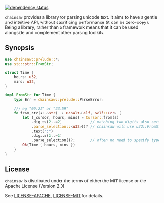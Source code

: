 [![dependency status](https://deps.rs/repo/github/akanalytics/chainsaw/status.svg)](https://deps.rs/repo/github/akanalytics/chainsaw)

`chainsaw` provides a library for parsing unicode text. It aims to have a gentle and intuitive API, without sacrificing performance (it can be zero-copy). Being a library, rather than a framework means that it can be used alongside and complement other parsing toolkits.

## Synopsis

```rust
use chainsaw::prelude::*;
use std::str::FromStr;

struct Time {
    hours: u32,
    mins: u32,
}

impl FromStr for Time {
    type Err = chainsaw::prelude::ParseError;

    /// eg "09:23" or "23:59"
    fn from_str(s: &str) -> Result<Self, Self::Err> {
        let (_cursor, hours, mins) = Cursor::from(s)
            .digits(2..=2)             // matching two digits also sets the selection to those digits
            .parse_selection::<u32>()? // chainsaw will use u32::FromStr
            .text(":")
            .digits(2..=2)
            .parse_selection()?;       // often no need to specify type explicitly
        Ok(Time { hours, mins })
    }
}
```

## License

`chainsaw` is distributed under the terms of either the MIT license or the
Apache License (Version 2.0)



See [LICENSE-APACHE](LICENSE-APACHE), [LICENSE-MIT](LICENSE-MIT) for details.